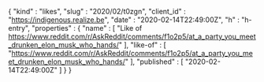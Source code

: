 {
  "kind" : "likes",
  "slug" : "2020/02/t0zgn",
  "client_id" : "https://indigenous.realize.be",
  "date" : "2020-02-14T22:49:00Z",
  "h" : "h-entry",
  "properties" : {
    "name" : [ "Like of https://www.reddit.com/r/AskReddit/comments/f1o2p5/at_a_party_you_meet_drunken_elon_musk_who_hands/" ],
    "like-of" : [ "https://www.reddit.com/r/AskReddit/comments/f1o2p5/at_a_party_you_meet_drunken_elon_musk_who_hands/" ],
    "published" : [ "2020-02-14T22:49:00Z" ]
  }
}
